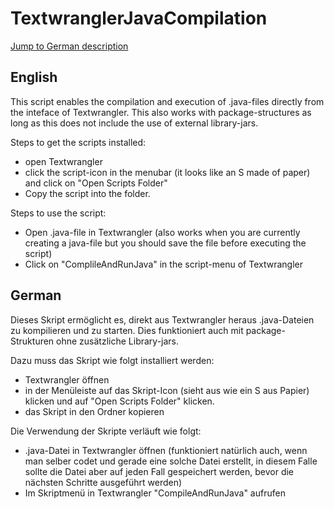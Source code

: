 # TextwranglerJavaCompilation
[Jump to German description](#de)

## English
This script enables the compilation and execution of .java-files directly from the 
inteface of Textwrangler. This also works with package-structures as long as this does
not include the use of external library-jars.

Steps to get the scripts installed:
- open Textwrangler
- click the script-icon in the menubar (it looks like an S made of paper) and click on 
 "Open Scripts Folder"
- Copy the script into the folder.

Steps to use the script:
- Open .java-file in Textwrangler (also works when you are currently creating a java-file
 but you should save the file before executing the script)
- Click on "ComplileAndRunJava" in the script-menu of Textwrangler


## <a name="de"></a>German
Dieses Skript ermöglicht es, direkt aus Textwrangler heraus .java-Dateien zu kompilieren
und zu starten. Dies funktioniert auch mit package-Strukturen ohne zusätzliche
Library-jars.

Dazu muss das Skript wie folgt installiert werden:
-	Textwrangler öffnen
- 	in der Menüleiste auf das Skript-Icon (sieht aus wie ein S aus Papier) klicken und auf
	"Open Scripts Folder" klicken.
-	das Skript in den Ordner kopieren

Die Verwendung der Skripte verläuft wie folgt:
-	.java-Datei in Textwrangler öffnen (funktioniert natürlich auch, wenn man selber codet
	und gerade eine solche Datei erstellt, in diesem Falle sollte die Datei aber auf jeden
	Fall gespeichert werden, bevor die nächsten Schritte ausgeführt werden)
-	Im Skriptmenü in Textwrangler "CompileAndRunJava" aufrufen
